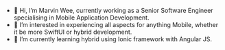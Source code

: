 - 👋 Hi, I’m Marvin Wee, currently working as a Senior Software Engineer specialising in Mobile Application Development.
- 👀 I’m interested in experiencing all aspects for anything Mobile, whether it be more SwiftUI or hybrid development.
- 🌱 I’m currently learning hybrid using Ionic framework with Angular JS. 

<!---
lycandog189/lycandog189 is a ✨ special ✨ repository because its `README.md` (this file) appears on your GitHub profile.
You can click the Preview link to take a look at your changes.
--->
